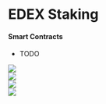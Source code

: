 # EDEX Staking

#### Smart Contracts
- TODO

<img src="https://euroswap.io/github/staking.png" align="center">  
<br />
<img src="https://euroswap.io/github/modal.png" align="center">  
<br />
<img src="https://euroswap.io/github/total.png" align="center">  
<br /><img src="https://euroswap.io/github/main.png" align="center">  
<br />


